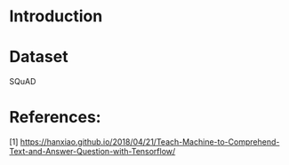 # Introduction

# Dataset
SQuAD

# References:  
[1] https://hanxiao.github.io/2018/04/21/Teach-Machine-to-Comprehend-Text-and-Answer-Question-with-Tensorflow/
